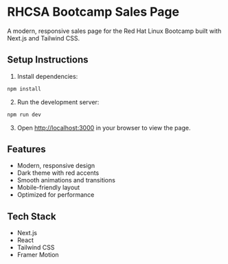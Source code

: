 # RHCSA Bootcamp Sales Page

A modern, responsive sales page for the Red Hat Linux Bootcamp built with Next.js and Tailwind CSS.

## Setup Instructions

1. Install dependencies:
```bash
npm install
```

2. Run the development server:
```bash
npm run dev
```

3. Open [http://localhost:3000](http://localhost:3000) in your browser to view the page.

## Features

- Modern, responsive design
- Dark theme with red accents
- Smooth animations and transitions
- Mobile-friendly layout
- Optimized for performance

## Tech Stack

- Next.js
- React
- Tailwind CSS
- Framer Motion
